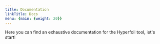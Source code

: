 ```yaml
---
title: Documentation
linkTitle: Docs
menu: {main: {weight: 20}}
---
```


Here you can find an exhaustive documentation for the Hyperfoil tool, let's start!
